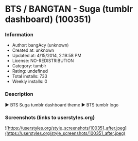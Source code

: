 # BTS / BANGTAN - Suga (tumblr dashboard) (100351)

### Information
- Author: bangAcy (unknown)
- Created at: unknown
- Updated at: 4/15/2014, 2:19:58 PM
- License: NO-REDISTRIBUTION
- Category: tumblr
- Rating: undefined
- Total installs: 733
- Weekly installs: 0


### Description
► BTS Suga tumblr dashboard theme 
► BTS tumblr logo


### Screenshots (links to userstyles.org)
![https://userstyles.org/style_screenshots/100351_after.jpeg](https://userstyles.org/style_screenshots/100351_after.jpeg)


